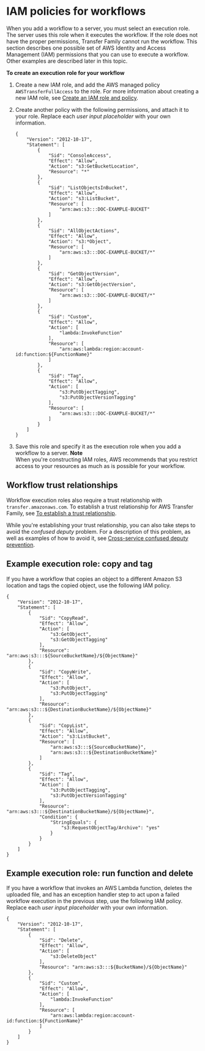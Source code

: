 # IAM policies for workflows<a name="workflow-execution-role"></a>

When you add a workflow to a server, you must select an execution role\. The server uses this role when it executes the workflow\. If the role does not have the proper permissions, Transfer Family cannot run the workflow\. This section describes one possible set of AWS Identity and Access Management \(IAM\) permissions that you can use to execute a workflow\. Other examples are described later in this topic\. 

**To create an execution role for your workflow**

1. Create a new IAM role, and add the AWS managed policy `AWSTransferFullAccess` to the role\. For more information about creating a new IAM role, see [Create an IAM role and policy](requirements-roles.md)\.

1. Create another policy with the following permissions, and attach it to your role\. Replace each *user input placeholder* with your own information\.

   ```
   {
       "Version": "2012-10-17",
       "Statement": [
           {
               "Sid": "ConsoleAccess",
               "Effect": "Allow",
               "Action": "s3:GetBucketLocation",
               "Resource": "*"
           },
           {
               "Sid": "ListObjectsInBucket",
               "Effect": "Allow",
               "Action": "s3:ListBucket",
               "Resource": [
                   "arn:aws:s3:::DOC-EXAMPLE-BUCKET"
               ]
           },
           {
               "Sid": "AllObjectActions",
               "Effect": "Allow",
               "Action": "s3:*Object",
               "Resource": [
                   "arn:aws:s3:::DOC-EXAMPLE-BUCKET/*"
               ]
           },
           {
               "Sid": "GetObjectVersion",
               "Effect": "Allow",
               "Action": "s3:GetObjectVersion",
               "Resource": [
                   "arn:aws:s3:::DOC-EXAMPLE-BUCKET/*"
               ]
           },
           {
               "Sid": "Custom",
               "Effect": "Allow",
               "Action": [
                   "lambda:InvokeFunction"
               ],
               "Resource": [
                   "arn:aws:lambda:region:account-id:function:${FunctionName}"
               ]
           },
           {
               "Sid": "Tag",
               "Effect": "Allow",
               "Action": [
                   "s3:PutObjectTagging",
                   "s3:PutObjectVersionTagging"
               ],
               "Resource": [
                   "arn:aws:s3:::DOC-EXAMPLE-BUCKET/*"
               ]
           }
       ]
   }
   ```

1. Save this role and specify it as the execution role when you add a workflow to a server\.
**Note**  
When you're constructing IAM roles, AWS recommends that you restrict access to your resources as much as is possible for your workflow\.

## Workflow trust relationships<a name="workflows-trust"></a>

Workflow execution roles also require a trust relationship with `transfer.amazonaws.com`\. To establish a trust relationship for AWS Transfer Family, see [To establish a trust relationship](requirements-roles.md#establish-trust-transfer)\.

While you're establishing your trust relationship, you can also take steps to avoid the *confused deputy* problem\. For a description of this problem, as well as examples of how to avoid it, see [Cross\-service confused deputy prevention](confused-deputy.md)\.

## Example execution role: copy and tag<a name="example-workflow-role-copy-tag"></a>

If you have a workflow that copies an object to a different Amazon S3 location and tags the copied object, use the following IAM policy\.

```
{
    "Version": "2012-10-17",
    "Statement": [
        {
            "Sid": "CopyRead",
            "Effect": "Allow",
            "Action": [
                "s3:GetObject",
                "s3:GetObjectTagging"
            ],
            "Resource": "arn:aws:s3:::${SourceBucketName}/${ObjectName}"
        },
        {
            "Sid": "CopyWrite",
            "Effect": "Allow",
            "Action": [
                "s3:PutObject",
                "s3:PutObjectTagging"
            ],
            "Resource": "arn:aws:s3:::${DestinationBucketName}/${ObjectName}"
        },
        {
            "Sid": "CopyList",
            "Effect": "Allow",
            "Action": "s3:ListBucket",
            "Resource": [
                "arn:aws:s3:::${SourceBucketName}",
                "arn:aws:s3:::${DestinationBucketName}"
            ]
        },
        {
            "Sid": "Tag",
            "Effect": "Allow",
            "Action": [
                "s3:PutObjectTagging",
                "s3:PutObjectVersionTagging"
            ],
            "Resource": "arn:aws:s3:::${DestinationBucketName}/${ObjectName}",
            "Condition": {
                "StringEquals": {
                    "s3:RequestObjectTag/Archive": "yes"
                }
            }
        }
    ]
}
```

## Example execution role: run function and delete<a name="example-workflow-role-custom-delete"></a>

If you have a workflow that invokes an AWS Lambda function, deletes the uploaded file, and has an exception handler step to act upon a failed workflow execution in the previous step, use the following IAM policy\. Replace each *user input placeholder* with your own information\. 

```
{
    "Version": "2012-10-17",
    "Statement": [
        {
            "Sid": "Delete",
            "Effect": "Allow",
            "Action": [
                "s3:DeleteObject"
            ],
            "Resource": "arn:aws:s3:::${BucketName}/${ObjectName}"
        },
        {
            "Sid": "Custom",
            "Effect": "Allow",
            "Action": [
                "lambda:InvokeFunction"
            ],
            "Resource": [
                "arn:aws:lambda:region:account-id:function:${FunctionName}"
            ]
        }
    ]
}
```